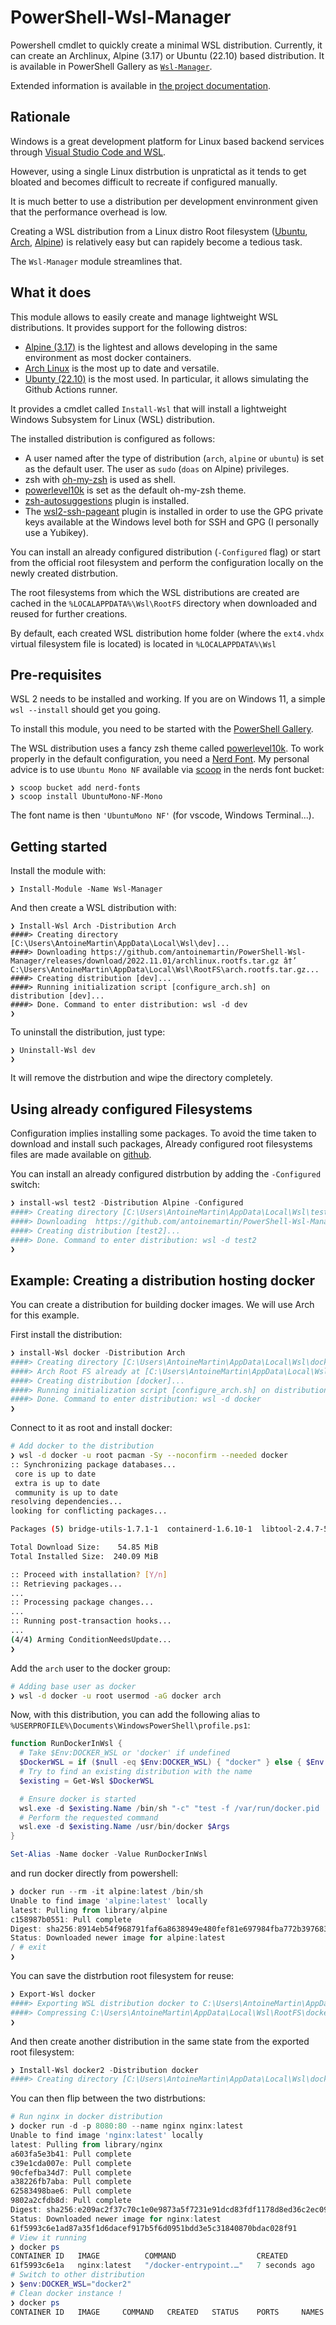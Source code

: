 # PowerShell-Wsl-Manager

Powershell cmdlet to quickly create a minimal WSL distribution. Currently, it
can create an Archlinux, Alpine (3.17) or Ubuntu (22.10) based distribution. It
is available in PowerShell Gallery as
[`Wsl-Manager`](https://www.powershellgallery.com/packages/Wsl-Manager/1.2.1).

Extended information is available in
[the project documentation](https://mrtn.me/PowerShell-Wsl-Manager/).

## Rationale

Windows is a great development platform for Linux based backend services through
[Visual Studio Code and WSL](https://code.visualstudio.com/docs/remote/wsl).

However, using a single Linux distrbution is unpratictal as it tends to get
bloated and becomes difficult to recreate if configured manually.

It is much better to use a distribution per development envinronment given that
the performance overhead is low.

Creating a WSL distribution from a Linux distro Root filesystem
([Ubuntu](https://cloud-images.ubuntu.com/wsl/),
[Arch](https://archive.archlinux.org/iso/2022.12.01/),
[Alpine](https://dl-cdn.alpinelinux.org/alpine/v3.17/releases/x86_64/)) is
relatively easy but can rapidely become a tedious task.

The `Wsl-Manager` module streamlines that.

## What it does

This module allows to easily create and manage lightweight WSL distributions. It
provides support for the following distros:

- [Alpine (3.17)](https://www.alpinelinux.org/) is the lightest and allows
  developing in the same environment as most docker containers.
- [Arch Linux](https://archlinux.org/) is the most up to date and versatile.
- [Ubunty (22.10)](https://ubuntu.com/) is the most used. In particular, it
  allows simulating the Github Actions runner.

It provides a cmdlet called `Install-Wsl` that will install a lightweight
Windows Subsystem for Linux (WSL) distribution.

The installed distribution is configured as follows:

- A user named after the type of distribution (`arch`, `alpine` or `ubuntu`) is
  set as the default user. The user as `sudo` (`doas` on Alpine) privileges.
- zsh with [oh-my-zsh](https://ohmyz.sh/) is used as shell.
- [powerlevel10k](https://github.com/romkatv/powerlevel10k) is set as the
  default oh-my-zsh theme.
- [zsh-autosuggestions](https://github.com/zsh-users/zsh-autosuggestions) plugin
  is installed.
- The
  [wsl2-ssh-pageant](https://github.com/antoinemartin/wsl2-ssh-pageant-oh-my-zsh-plugin)
  plugin is installed in order to use the GPG private keys available at the
  Windows level both for SSH and GPG (I personally use a Yubikey).

You can install an already configured distribution (`-Configured` flag) or start
from the official root filesystem and perform the configuration locally on the
newly created distrbution.

The root filesystems from which the WSL distributions are created are cached in
the `%LOCALAPPDATA%\Wsl\RootFS` directory when downloaded and reused for further
creations.

By default, each created WSL distribution home folder (where the `ext4.vhdx`
virtual filesystem file is located) is located in `%LOCALAPPDATA%\Wsl`

## Pre-requisites

WSL 2 needs to be installed and working. If you are on Windows 11, a simple
`wsl --install` should get you going.

To install this module, you need to be started with the
[PowerShell Gallery](https://docs.microsoft.com/en-us/powershell/scripting/gallery/getting-started?view=powershell-7.2).

The WSL distribution uses a fancy zsh theme called
[powerlevel10k](https://github.com/romkatv/powerlevel10k). To work properly in
the default configuration, you need a [Nerd Font](https://www.nerdfonts.com/).
My personal advice is to use `Ubuntu Mono NF` available via [scoop](scoop.sh) in
the nerds font bucket:

```console
❯ scoop bucket add nerd-fonts
❯ scoop install UbuntuMono-NF-Mono
```

The font name is then `'UbuntuMono NF'` (for vscode, Windows Terminal...).

## Getting started

Install the module with:

```console
❯ Install-Module -Name Wsl-Manager
```

And then create a WSL distribution with:

```console
❯ Install-Wsl Arch -Distribution Arch
####> Creating directory [C:\Users\AntoineMartin\AppData\Local\Wsl\dev]...
####> Downloading https://github.com/antoinemartin/PowerShell-Wsl-Manager/releases/download/2022.11.01/archlinux.rootfs.tar.gz â†’ C:\Users\AntoineMartin\AppData\Local\Wsl\RootFS\arch.rootfs.tar.gz...
####> Creating distribution [dev]...
####> Running initialization script [configure_arch.sh] on distribution [dev]...
####> Done. Command to enter distribution: wsl -d dev
❯
```

To uninstall the distribution, just type:

```console
❯ Uninstall-Wsl dev
❯
```

It will remove the distrbution and wipe the directory completely.

## Using already configured Filesystems

Configuration implies installing some packages. To avoid the time taken to
download and install such packages, Already configured root filesystems files
are made available on
[github](https://github.com/antoinemartin/PowerShell-Wsl-Manager/releases/tag/latest).

You can install an already configured distrbution by adding the `-Configured`
switch:

```powershell
❯ install-wsl test2 -Distribution Alpine -Configured
####> Creating directory [C:\Users\AntoineMartin\AppData\Local\Wsl\test2]...
####> Downloading  https://github.com/antoinemartin/PowerShell-Wsl-Manager/releases/download/latest/miniwsl.alpine.rootfs.tar.gz => C:\Users\AntoineMartin\AppData\Local\Wsl\RootFS\miniwsl.alpine.rootfs.tar.gz...
####> Creating distribution [test2]...
####> Done. Command to enter distribution: wsl -d test2
❯
```

## Example: Creating a distribution hosting docker

You can create a distribution for building docker images. We will use Arch for
this example.

First install the distribution:

```powershell
❯ install-Wsl docker -Distribution Arch
####> Creating directory [C:\Users\AntoineMartin\AppData\Local\Wsl\docker]...
####> Arch Root FS already at [C:\Users\AntoineMartin\AppData\Local\Wsl\RootFS\arch.rootfs.tar.gz].
####> Creating distribution [docker]...
####> Running initialization script [configure_arch.sh] on distribution [docker]...
####> Done. Command to enter distribution: wsl -d docker
❯
```

Connect to it as root and install docker:

```bash
# Add docker to the distribution
❯ wsl -d docker -u root pacman -Sy --noconfirm --needed docker
:: Synchronizing package databases...
 core is up to date
 extra is up to date
 community is up to date
resolving dependencies...
looking for conflicting packages...

Packages (5) bridge-utils-1.7.1-1  containerd-1.6.10-1  libtool-2.4.7-5  runc-1.1.4-1  docker-1:20.10.21-1

Total Download Size:    54.85 MiB
Total Installed Size:  240.09 MiB

:: Proceed with installation? [Y/n]
:: Retrieving packages...
...
:: Processing package changes...
...
:: Running post-transaction hooks...
...
(4/4) Arming ConditionNeedsUpdate...
❯
```

Add the `arch` user to the docker group:

```bash
# Adding base user as docker
❯ wsl -d docker -u root usermod -aG docker arch
```

Now, with this distribution, you can add the following alias to
`%USERPROFILE%\Documents\WindowsPowerShell\profile.ps1`:

```powershell
function RunDockerInWsl {
  # Take $Env:DOCKER_WSL or 'docker' if undefined
  $DockerWSL = if ($null -eq $Env:DOCKER_WSL) { "docker" } else { $Env:DOCKER_WSL }
  # Try to find an existing distribution with the name
  $existing = Get-Wsl $DockerWSL

  # Ensure docker is started
  wsl.exe -d $existing.Name /bin/sh "-c" "test -f /var/run/docker.pid || sudo -b sh -c 'dockerd -p /var/run/docker.pid -H unix:// >/var/log/docker.log 2>&1'"
  # Perform the requested command
  wsl.exe -d $existing.Name /usr/bin/docker $Args
}

Set-Alias -Name docker -Value RunDockerInWsl
```

and run docker directly from powershell:

```powershell
❯ docker run --rm -it alpine:latest /bin/sh
Unable to find image 'alpine:latest' locally
latest: Pulling from library/alpine
c158987b0551: Pull complete
Digest: sha256:8914eb54f968791faf6a8638949e480fef81e697984fba772b3976835194c6d4
Status: Downloaded newer image for alpine:latest
/ # exit
❯
```

You can save the distrbution root filesystem for reuse:

```powershell
❯ Export-Wsl docker
####> Exporting WSL distribution docker to C:\Users\AntoineMartin\AppData\Local\Wsl\RootFS\docker.rootfs.tar...
####> Compressing C:\Users\AntoineMartin\AppData\Local\Wsl\RootFS\docker.rootfs.tar to C:\Users\AntoineMartin\AppData\Local\Wsl\RootFS\docker.rootfs.tar.gz...                                                                                                                                   ####> Distribution docker saved to C:\Users\AntoineMartin\AppData\Local\Wsl\RootFS\docker.rootfs.tar.gz
❯
```

And then create another distribution in the same state from the exported root
filesystem:

```powershell
❯ Install-Wsl docker2 -Distribution docker
####> Creating directory [C:\Users\AntoineMartin\AppData\Local\Wsl\docker2]...                                                                                                                                                                                                                   ####> Creating distribution [docker2]...                                                                                                                                                                                                                                                         ####> Done. Command to enter distribution: wsl -d docker2
```

You can then flip between the two distrbutions:

```powershell
# Run nginx in docker distribution
❯ docker run -d -p 8080:80 --name nginx nginx:latest
Unable to find image 'nginx:latest' locally
latest: Pulling from library/nginx
a603fa5e3b41: Pull complete
c39e1cda007e: Pull complete
90cfefba34d7: Pull complete
a38226fb7aba: Pull complete
62583498bae6: Pull complete
9802a2cfdb8d: Pull complete
Digest: sha256:e209ac2f37c70c1e0e9873a5f7231e91dcd83fdf1178d8ed36c2ec09974210ba
Status: Downloaded newer image for nginx:latest
61f5993c6e1ad87a35f1d6dacef917b5f6d0951bdd3e5c31840870bdac028f91
# View it running
❯ docker ps
CONTAINER ID   IMAGE          COMMAND                  CREATED         STATUS         PORTS                                   NAMES
61f5993c6e1a   nginx:latest   "/docker-entrypoint.…"   7 seconds ago   Up 6 seconds   0.0.0.0:8080->80/tcp, :::8080->80/tcp   nginx
# Switch to other distribution
❯ $env:DOCKER_WSL="docker2"
# Clean docker instance !
❯ docker ps
CONTAINER ID   IMAGE     COMMAND   CREATED   STATUS    PORTS     NAMES
```
